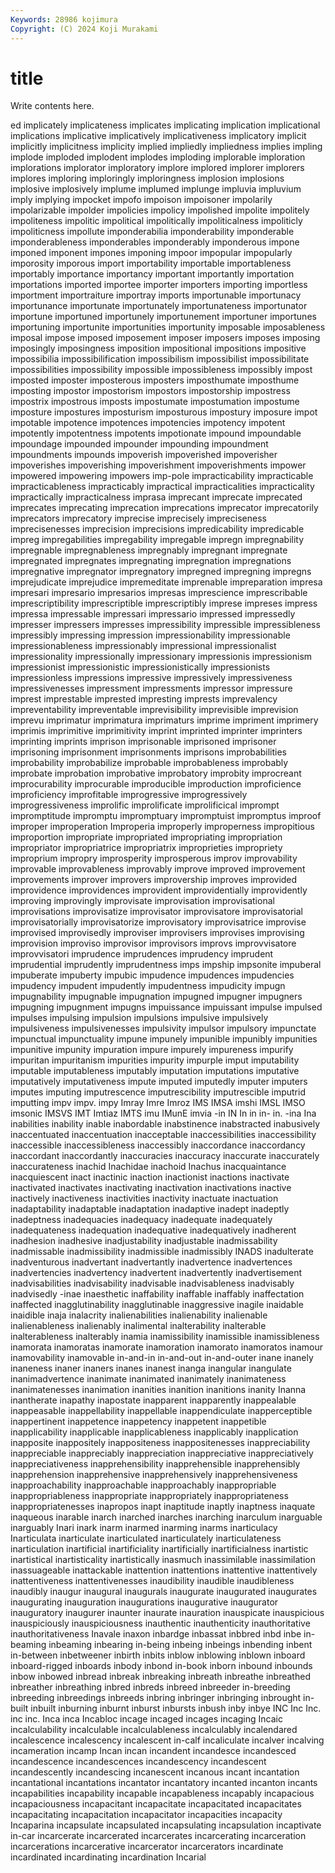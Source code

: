```yaml
---
Keywords: 28986 kojimura
Copyright: (C) 2024 Koji Murakami
---
```


# title

Write contents here.



ed implicately
implicateness implicates implicating implication implicational implications implicative implicatively implicativeness implicatory
implicit implicitly implicitness implicity implied impliedly impliedness implies impling implode
imploded implodent implodes imploding implorable imploration implorations implorator imploratory implore
implored implorer implorers implores imploring imploringly imploringness implosion implosions implosive
implosively implume implumed implunge impluvia impluvium imply implying impocket impofo
impoison impoisoner impolarily impolarizable impolder impolicies impolicy impolished impolite impolitely
impoliteness impolitic impolitical impolitically impoliticalness impoliticly impoliticness impollute imponderabilia imponderability
imponderable imponderableness imponderables imponderably imponderous impone imponed imponent impones imponing
impoor impopular impopularly imporosity imporous import importability importable importableness importably
importance importancy important importantly importation importations imported importee importer importers
importing importless importment importraiture importray imports importunable importunacy importunance importunate
importunately importunateness importunator importune importuned importunely importunement importuner importunes importuning
importunite importunities importunity imposable imposableness imposal impose imposed imposement imposer
imposers imposes imposing imposingly imposingness imposition impositional impositions impositive impossibilia
impossibilification impossibilism impossibilist impossibilitate impossibilities impossibility impossible impossibleness impossibly impost
imposted imposter imposterous imposters imposthumate imposthume imposting impostor impostorism impostors
impostorship impostress impostrix impostrous imposts impostumate impostumation impostume imposture impostures
imposturism imposturous impostury imposure impot impotable impotence impotences impotencies impotency
impotent impotently impotentness impotents impotionate impound impoundable impoundage impounded impounder
impounding impoundment impoundments impounds impoverish impoverished impoverisher impoverishes impoverishing impoverishment
impoverishments impower impowered impowering impowers imp-pole impracticability impracticable impracticableness impracticably
impractical impracticalities impracticality impractically impracticalness imprasa imprecant imprecate imprecated imprecates
imprecating imprecation imprecations imprecator imprecatorily imprecators imprecatory imprecise imprecisely impreciseness
imprecisenesses imprecision imprecisions impredicability impredicable impreg impregabilities impregability impregable impregn
impregnability impregnable impregnableness impregnably impregnant impregnate impregnated impregnates impregnating impregnation
impregnations impregnative impregnator impregnatory impregned impregning impregns imprejudicate imprejudice impremeditate
imprenable impreparation impresa impresari impresario impresarios impresas imprescience imprescribable imprescriptibility
imprescriptible imprescriptibly imprese impreses impress impressa impressable impressari impressario impressed
impressedly impresser impressers impresses impressibility impressible impressibleness impressibly impressing impression
impressionability impressionable impressionableness impressionably impressional impressionalist impressionality impressionally impressionary impressionis
impressionism impressionist impressionistic impressionistically impressionists impressionless impressions impressive impressively impressiveness
impressivenesses impressment impressments impressor impressure imprest imprestable imprested impresting imprests
imprevalency impreventability impreventable imprevisibility imprevisible imprevision imprevu imprimatur imprimatura imprimaturs
imprime impriment imprimery imprimis imprimitive imprimitivity imprint imprinted imprinter imprinters
imprinting imprints imprison imprisonable imprisoned imprisoner imprisoning imprisonment imprisonments imprisons
improbabilities improbability improbabilize improbable improbableness improbably improbate improbation improbative improbatory
improbity improcreant improcurability improcurable improducible improduction improficience improficiency improfitable improgressive
improgressively improgressiveness improlific improlificate improlificical imprompt impromptitude impromptu impromptuary impromptuist
impromptus improof improper improperation Improperia improperly improperness impropitious improportion impropriate
impropriated impropriating impropriation impropriator impropriatrice impropriatrix improprieties impropriety improprium impropry
improsperity improsperous improv improvability improvable improvableness improvably improve improved improvement
improvements improver improvers improvership improves improvided improvidence improvidences improvident improvidentially
improvidently improving improvingly improvisate improvisation improvisational improvisations improvisatize improvisator improvisatore
improvisatorial improvisatorially improvisatorize improvisatory improvisatrice improvise improvised improvisedly improviser improvisers
improvises improvising improvision improviso improvisor improvisors improvs improvvisatore improvvisatori imprudence
imprudences imprudency imprudent imprudential imprudently imprudentness imps impship impsonite impuberal
impuberate impuberty impubic impudence impudences impudencies impudency impudent impudently impudentness
impudicity impugn impugnability impugnable impugnation impugned impugner impugners impugning impugnment
impugns impuissance impuissant impulse impulsed impulses impulsing impulsion impulsions impulsive
impulsively impulsiveness impulsivenesses impulsivity impulsor impulsory impunctate impunctual impunctuality impune
impunely impunible impunibly impunities impunitive impunity impuration impure impurely impureness
impurify impuritan impuritanism impurities impurity impurple imput imputability imputable imputableness
imputably imputation imputations imputative imputatively imputativeness impute imputed imputedly imputer
imputers imputes imputing imputrescence imputrescibility imputrescible imputrid imputting impv impv.
impy Imray Imre Imroz IMS IMSA imshi IMSL IMSO imsonic
IMSVS IMT Imtiaz IMTS imu IMunE imvia -in IN In
in in- in. -ina Ina inabilities inability inable inabordable inabstinence
inabstracted inabusively inaccentuated inaccentuation inacceptable inaccessibilities inaccessibility inaccessible inaccessibleness inaccessibly
inaccordance inaccordancy inaccordant inaccordantly inaccuracies inaccuracy inaccurate inaccurately inaccurateness inachid
Inachidae inachoid Inachus inacquaintance inacquiescent inact inactinic inaction inactionist inactions
inactivate inactivated inactivates inactivating inactivation inactivations inactive inactively inactiveness inactivities
inactivity inactuate inactuation inadaptability inadaptable inadaptation inadaptive inadept inadeptly inadeptness
inadequacies inadequacy inadequate inadequately inadequateness inadequation inadequative inadequatively inadherent inadhesion
inadhesive inadjustability inadjustable inadmissability inadmissable inadmissibility inadmissible inadmissibly INADS inadulterate
inadventurous inadvertant inadvertantly inadvertence inadvertences inadvertencies inadvertency inadvertent inadvertently inadvertisement
inadvisabilities inadvisability inadvisable inadvisableness inadvisably inadvisedly -inae inaesthetic inaffability inaffable
inaffably inaffectation inaffected inagglutinability inagglutinable inaggressive inagile inaidable inaidible inaja
inalacrity inalienabilities inalienability inalienable inalienableness inalienably inalimental inalterability inalterable inalterableness
inalterably inamia inamissibility inamissible inamissibleness inamorata inamoratas inamorate inamoration inamorato
inamoratos inamour inamovability inamovable in-and-in in-and-out in-and-outer inane inanely inaneness
inaner inaners inanes inanest inanga inangular inangulate inanimadvertence inanimate inanimated
inanimately inanimateness inanimatenesses inanimation inanities inanition inanitions inanity Inanna inantherate
inapathy inapostate inapparent inapparently inappealable inappeasable inappellability inappellable inappendiculate inapperceptible
inappertinent inappetence inappetency inappetent inappetible inapplicability inapplicable inapplicableness inapplicably inapplication
inapposite inappositely inappositeness inappositenesses inappreciability inappreciable inappreciably inappreciation inappreciative inappreciatively
inappreciativeness inapprehensibility inapprehensible inapprehensibly inapprehension inapprehensive inapprehensively inapprehensiveness inapproachability inapproachable
inapproachably inappropriable inappropriableness inappropriate inappropriately inappropriateness inappropriatenesses inapropos inapt inaptitude
inaptly inaptness inaquate inaqueous inarable inarch inarched inarches inarching inarculum
inarguable inarguably Inari inark inarm inarmed inarming inarms inarticulacy Inarticulata
inarticulate inarticulated inarticulately inarticulateness inarticulation inartificial inartificiality inartificially inartificialness inartistic
inartistical inartisticality inartistically inasmuch inassimilable inassimilation inassuageable inattackable inattention inattentions
inattentive inattentively inattentiveness inattentivenesses inaudibility inaudible inaudibleness inaudibly inaugur inaugural
inaugurals inaugurate inaugurated inaugurates inaugurating inauguration inaugurations inaugurative inaugurator inauguratory
inaugurer inaunter inaurate inauration inauspicate inauspicious inauspiciously inauspiciousness inauthentic inauthenticity
inauthoritative inauthoritativeness Inavale inaxon inbardge inbassat inbbred inbd inbe in-beaming
inbeaming inbearing in-being inbeing inbeings inbending inbent in-between inbetweener inbirth
inbits inblow inblowing inblown inboard inboard-rigged inboards inbody inbond in-book
inborn inbound inbounds inbow inbowed inbread inbreak inbreaking inbreath inbreathe
inbreathed inbreather inbreathing inbred inbreds inbreed inbreeder in-breeding inbreeding inbreedings
inbreeds inbring inbringer inbringing inbrought in-built inbuilt inburning inburnt inburst
inbursts inbush inby inbye INC Inc Inc. inc inc. Inca
inca Incabloc incage incaged incages incaging Incaic incalculability incalculable incalculableness
incalculably incalendared incalescence incalescency incalescent in-calf incaliculate incalver incalving incameration
incamp Incan incan incandent incandesce incandesced incandescence incandescences incandescency incandescent
incandescently incandescing incanescent incanous incant incantation incantational incantations incantator incantatory
incanted incanton incants incapabilities incapability incapable incapableness incapably incapacious incapaciousness
incapacitant incapacitate incapacitated incapacitates incapacitating incapacitation incapacitator incapacities incapacity Incaparina
incapsulate incapsulated incapsulating incapsulation incaptivate in-car incarcerate incarcerated incarcerates incarcerating
incarceration incarcerations incarcerative incarcerator incarcerators incardinate incardinated incardinating incardination Incarial
